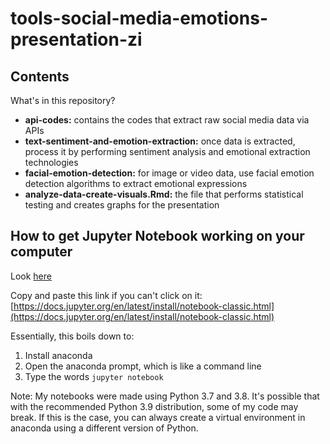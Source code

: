 # tools-social-media-emotions-presentation-zi

## Contents

What's in this repository?

- **api-codes:** contains the codes that extract raw social media data via APIs
- **text-sentiment-and-emotion-extraction:** once data is extracted, process it by performing sentiment analysis and emotional extraction technologies
- **facial-emotion-detection:** for image or video data, use facial emotion detection algorithms to extract emotional expressions
- **analyze-data-create-visuals.Rmd:** the file that performs statistical testing and creates graphs for the presentation

## How to get Jupyter Notebook working on your computer

Look [here](https://docs.jupyter.org/en/latest/install/notebook-classic.html)

Copy and paste this link if you can't click on it: [https://docs.jupyter.org/en/latest/install/notebook-classic.html](https://docs.jupyter.org/en/latest/install/notebook-classic.html)

Essentially, this boils down to:

1. Install anaconda
2. Open the anaconda prompt, which is like a command line
3. Type the words `jupyter notebook`

Note: My notebooks were made using Python 3.7 and 3.8. It's possible that with the recommended Python 3.9 distribution, some of my code may break. If this is the case, you can always create a virtual environment in anaconda using a different version of Python.
